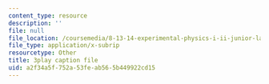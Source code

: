 ```yaml
---
content_type: resource
description: ''
file: null
file_location: /coursemedia/8-13-14-experimental-physics-i-ii-junior-lab-fall-2016-spring-2017/a2f34a5f752a53feab565b449922cd15_2881441.vtt
file_type: application/x-subrip
resourcetype: Other
title: 3play caption file
uid: a2f34a5f-752a-53fe-ab56-5b449922cd15
---
```

